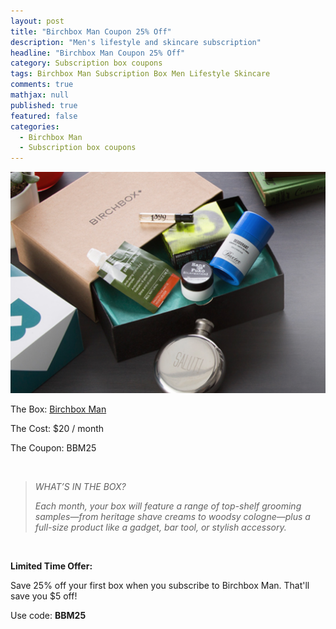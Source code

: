 ```yaml
---
layout: post
title: "Birchbox Man Coupon 25% Off"
description: "Men's lifestyle and skincare subscription"
headline: "Birchbox Man Coupon 25% Off"
category: Subscription box coupons
tags: Birchbox Man Subscription Box Men Lifestyle Skincare
comments: true
mathjax: null
published: true
featured: false
categories: 
  - Birchbox Man
  - Subscription box coupons
---
```


![Birchbox Man Coupon](/img/Birchbox-man.png)
<p>The Box: <a href="https://www.birchbox.com/invite/whatsupmailbox">Birchbox Man</a></p>
<p>The Cost: $20 / month</p>
<p>The Coupon: BBM25</p>
<br>
<!--more-->
<blockquote><p><i>WHAT’S IN THE BOX?</i></p>
<i>Each month, your box will feature a range of top-shelf grooming samples—from heritage shave creams to woodsy cologne—plus a full-size product like a gadget, bar tool, or stylish accessory.</i></blockquote>
<br>

<p><b>Limited Time Offer:</b></p>
Save 25% off your first box when you subscribe to Birchbox Man.
That'll save you $5 off!
<br>
<p>Use code: <b>BBM25</b></p>
